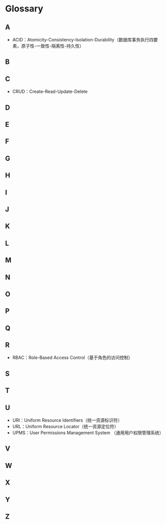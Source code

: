 # Glossary
## A
- ACID：Atomicity-Consistency-Isolation-Durability（数据库事务执行四要素，原子性-一致性-隔离性-持久性）
## B
## C
- CRUD：Create-Read-Update-Delete
## D
## E
## F
## G
## H
## I
## J
## K
## L
## M
## N
## O
## P
## Q
## R
- RBAC：Role-Based Access Control（基于角色的访问控制）
## S
## T
## U
- URI：Uniform Resource Identifiers（统一资源标识符）
- URL：Uniform Resource Locator（统一资源定位符）
- UPMS：User Permissions Management System （通用用户权限管理系统）
## V
## W
## X
## Y
## Z